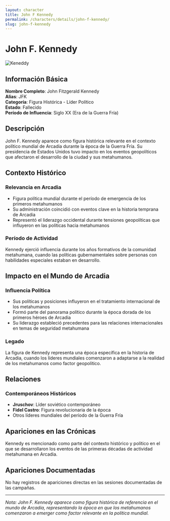 ```yaml
---
layout: character
title: John F Kennedy
permalink: /characters/details/john-f-kennedy/
slug: john-f-kennedy
---
```


# John F. Kennedy

<div class="character-photo">
  <img src="{{ site.baseurl }}/assets/img/characters/john-f-kennedy.png" alt="Keneddy" />
</div>

## Información Básica

**Nombre Completo**: John Fitzgerald Kennedy  
**Alias**: JFK  
**Categoría**: Figura Histórica - Líder Político  
**Estado**: Fallecido  
**Período de Influencia**: Siglo XX (Era de la Guerra Fría)

## Descripción

John F. Kennedy aparece como figura histórica relevante en el contexto político mundial de Arcadia durante la época de la Guerra Fría. Su presidencia de Estados Unidos tuvo impacto en los eventos geopolíticos que afectaron el desarrollo de la ciudad y sus metahumanos.

## Contexto Histórico

### Relevancia en Arcadia
- Figura política mundial durante el período de emergencia de los primeros metahumanos
- Su administración coincidió con eventos clave en la historia temprana de Arcadia
- Representó el liderazgo occidental durante tensiones geopolíticas que influyeron en las políticas hacia metahumanos

### Período de Actividad
Kennedy ejerció influencia durante los años formativos de la comunidad metahumana, cuando las políticas gubernamentales sobre personas con habilidades especiales estaban en desarrollo.

## Impacto en el Mundo de Arcadia

### Influencia Política
- Sus políticas y posiciones influyeron en el tratamiento internacional de los metahumanos
- Formó parte del panorama político durante la época dorada de los primeros héroes de Arcadia
- Su liderazgo estableció precedentes para las relaciones internacionales en temas de seguridad metahumana

### Legado
La figura de Kennedy representa una época específica en la historia de Arcadia, cuando los líderes mundiales comenzaron a adaptarse a la realidad de los metahumanos como factor geopolítico.

## Relaciones

### Contemporáneos Históricos
- **Jruschov**: Líder soviético contemporáneo
- **Fidel Castro**: Figura revolucionaria de la época
- Otros líderes mundiales del período de la Guerra Fría

## Apariciones en las Crónicas

Kennedy es mencionado como parte del contexto histórico y político en el que se desarrollaron los eventos de las primeras décadas de actividad metahumana en Arcadia.

## Apariciones Documentadas
No hay registros de apariciones directas en las sesiones documentadas de las campañas.

---

*Nota: John F. Kennedy aparece como figura histórica de referencia en el mundo de Arcadia, representando la época en que los metahumanos comenzaron a emerger como factor relevante en la política mundial.*